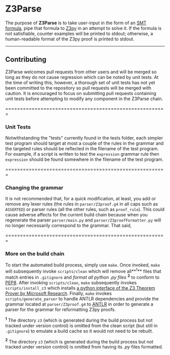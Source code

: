 # Z3Parse

The purpose of **Z3Parse** is to take user-input in the form of an [SMT formula](en.wikipedia.org/wiki/Satisfiability_modulo_theories), pipe that formula to [Z3py](https://github.com/z3prover/z3/wiki) in an attempt to solve it. If the formula is not satisfiable, counter examples will be printed to stdout; otherwise, a human-readable format of the Z3py proof is printed to stdout.

----------------------------

## Contributing 

Z3Parse welcomes pull requests from other users and will be merged so long as they do not cause regression which can be noted by unit tests. At the time of writing this, however, a thorough set of unit tests has not yet been committed to the repository so pull requests will be merged with caution. It is encouraged to focus on submitting pull requests containing unit tests before attempting to modify any component in the Z3Parse chain.

=======================================================

### Unit Tests

Notwithstanding the "tests" currently found in the tests folder, each simpler test program should target at most a couple of the rules in the grammar and the targeted rules should be reflected in the filename of the test program. For example, if a script is written to test the `expression` grammar rule then `expression` should be found somewhere in the filename of the test program.

=======================================================

### Changing the grammar

It is not recommended that, for a quick modification, at least, you add or remove any lexer rules (the rules in `parser/Z3proof.g4` in all caps such as `ASSERTED`) or parser rules (all the other rules, such as `proof_rule`). This could cause adverse affects for the current build chain because when you regenerate the parser `parser/main.py` and `parser/Z3proofFormatter.py` will no longer necessarily correspond to the grammar. That said, 

=======================================================

### More on the build chain
To start the automated build process, simply use `make`. Once invoked, `make` will subsequently invoke `scripts/clean` which will remove all**<sup>1</sup>** files that match entries in `.gitignore` and *format all python .py files* **<sup>2</sup>** to conform to [PEP8](https://www.python.org/dev/peps/pep-0008/). After invoking `scripts/clean`, `make` subsequently invokes `scripts/install_z3` which installs [a python interface of the Z3 Theorem Prover by Microsoft Research](https://github.com/z3prover/z3). Finally, `make` invokes `scripts/generate_parser` to handle ANTLR dependencies and provide the grammar located at `parser/Z3proof.g4` to [ANTLR](https://github.com/antlr/antlr4) in order to generate a parser for the grammar for reformatting Z3py proofs.

**<sup>1</sup>** The directory `z3` (which is generated during the build process but not tracked under version control) is omitted from the clean script (but still in `.gitignore`) to emulate a build cache so it would not need to be rebuilt.

**<sup>2</sup>** The directory `z3` (which is generated during the build process but not tracked under version control) is omitted from having its *.py* files formatted.
